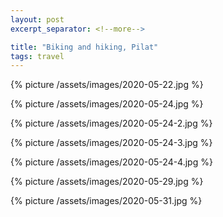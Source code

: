 ```yaml
---
layout: post
excerpt_separator: <!--more-->

title: "Biking and hiking, Pilat"
tags: travel
---
```


{% picture /assets/images/2020-05-22.jpg %}

{% picture /assets/images/2020-05-24.jpg %}

{% picture /assets/images/2020-05-24-2.jpg %}

{% picture /assets/images/2020-05-24-3.jpg %}

{% picture /assets/images/2020-05-24-4.jpg %}

{% picture /assets/images/2020-05-29.jpg %}

{% picture /assets/images/2020-05-31.jpg %}
<!--more-->